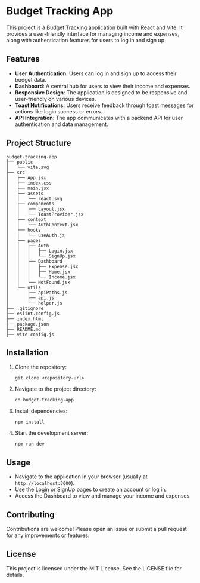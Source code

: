 # Budget Tracking App

This project is a Budget Tracking application built with React and Vite. It provides a user-friendly interface for managing income and expenses, along with authentication features for users to log in and sign up.

## Features

- **User Authentication**: Users can log in and sign up to access their budget data.
- **Dashboard**: A central hub for users to view their income and expenses.
- **Responsive Design**: The application is designed to be responsive and user-friendly on various devices.
- **Toast Notifications**: Users receive feedback through toast messages for actions like login success or errors.
- **API Integration**: The app communicates with a backend API for user authentication and data management.

## Project Structure

```
budget-tracking-app
├── public
│   └── vite.svg
├── src
│   ├── App.jsx
│   ├── index.css
│   ├── main.jsx
│   ├── assets
│   │   └── react.svg
│   ├── components
│   │   ├── Layout.jsx
│   │   └── ToastProvider.jsx
│   ├── context
│   │   └── AuthContext.jsx
│   ├── hooks
│   │   └── useAuth.js
│   ├── pages
│   │   ├── Auth
│   │   │   ├── Login.jsx
│   │   │   └── SignUp.jsx
│   │   ├── Dashboard
│   │   │   ├── Expense.jsx
│   │   │   ├── Home.jsx
│   │   │   └── Income.jsx
│   │   └── NotFound.jsx
│   └── utils
│       ├── apiPaths.js
│       ├── api.js
│       └── helper.js
├── .gitignore
├── eslint.config.js
├── index.html
├── package.json
├── README.md
├── vite.config.js
```

## Installation

1. Clone the repository:
   ```
   git clone <repository-url>
   ```
2. Navigate to the project directory:
   ```
   cd budget-tracking-app
   ```
3. Install dependencies:
   ```
   npm install
   ```
4. Start the development server:
   ```
   npm run dev
   ```

## Usage

- Navigate to the application in your browser (usually at `http://localhost:3000`).
- Use the Login or SignUp pages to create an account or log in.
- Access the Dashboard to view and manage your income and expenses.

## Contributing

Contributions are welcome! Please open an issue or submit a pull request for any improvements or features.

## License

This project is licensed under the MIT License. See the LICENSE file for details.